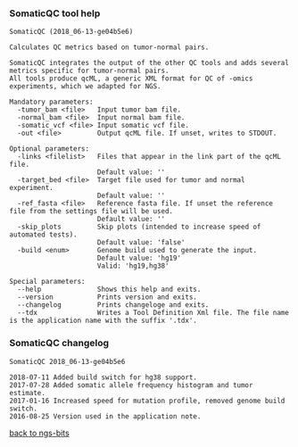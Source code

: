 ### SomaticQC tool help
	SomaticQC (2018_06-13-ge04b5e6)
	
	Calculates QC metrics based on tumor-normal pairs.
	
	SomaticQC integrates the output of the other QC tools and adds several metrics specific for tumor-normal pairs.
	All tools produce qcML, a generic XML format for QC of -omics experiments, which we adapted for NGS.
	
	Mandatory parameters:
	  -tumor_bam <file>   Input tumor bam file.
	  -normal_bam <file>  Input normal bam file.
	  -somatic_vcf <file> Input somatic vcf file.
	  -out <file>         Output qcML file. If unset, writes to STDOUT.
	
	Optional parameters:
	  -links <filelist>   Files that appear in the link part of the qcML file.
	                      Default value: ''
	  -target_bed <file>  Target file used for tumor and normal experiment.
	                      Default value: ''
	  -ref_fasta <file>   Reference fasta file. If unset the reference file from the settings file will be used.
	                      Default value: ''
	  -skip_plots         Skip plots (intended to increase speed of automated tests).
	                      Default value: 'false'
	  -build <enum>       Genome build used to generate the input.
	                      Default value: 'hg19'
	                      Valid: 'hg19,hg38'
	
	Special parameters:
	  --help              Shows this help and exits.
	  --version           Prints version and exits.
	  --changelog         Prints changeloge and exits.
	  --tdx               Writes a Tool Definition Xml file. The file name is the application name with the suffix '.tdx'.
	
### SomaticQC changelog
	SomaticQC 2018_06-13-ge04b5e6
	
	2018-07-11 Added build switch for hg38 support.
	2017-07-28 Added somatic allele frequency histogram and tumor estimate.
	2017-01-16 Increased speed for mutation profile, removed genome build switch.
	2016-08-25 Version used in the application note.
[back to ngs-bits](https://github.com/imgag/ngs-bits)